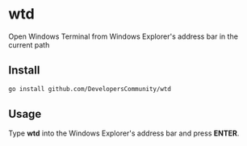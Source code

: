 # wtd

Open Windows Terminal from Windows Explorer's address bar in the current path

## Install

```bash
go install github.com/DevelopersCommunity/wtd
```

## Usage

Type **wtd** into the Windows Explorer's address bar and press **ENTER**.
